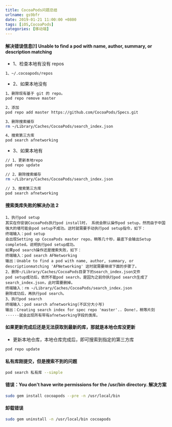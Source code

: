 ```yaml
---
title: CocoaPods问题总结
urlname: gs9bfr
date: 2019-01-21 11:00:00 +0800
tags: [iOS,CocoaPods]
categories: [移动端]
---
```


#### 解决错误信息[!] Unable to find a pod with name, author, summary, or description matching

- 1、检查本地有没有 repos

```bash
1、~/.cocoapods/repos
```

<!-- more -->

- 2、如果本地没有

```bash
1、删除现有基于 git 的 repo。
pod repo remove master

2、添加
pod repo add master https://github.com/CocoaPods/Specs.git

3、删除搜索缓存
rm ~/Library/Caches/CocoaPods/search_index.json

4、搜索第三方库
pod search afnetworking
```

- 3、如果本地有

```bash
// 1、更新本地repo
pod repo update

// 2、删除搜索缓存
rm ~/Library/Caches/CocoaPods/search_index.json

// 3、搜索第三方库
pod search afnetworking
```

#### 搜索类库失败的解决办法 2

```
1、执行pod setup
其实在你安装CocoaPods执行pod install时， 系统会默认操作pod setup，然而由于中国强大的墙可能会pod setup不成功。这时就需要手动执行pod setup指令，如下：
终端输入：pod setup
会出现Setting up CocoaPods master repo，稍等几十秒，最底下会输出Setup completed。说明执行pod setup成功。
如果pod search操作还是搜索失败，如下：
终端输入：pod search AFNetworking
输出：Unable to find a pod with name, author, summary, or descriptionmatching 'AFNetworking' 这时就需要继续下面的步骤了。
2、删除~/Library/Caches/CocoaPods目录下的search_index.json文件
pod setup成功后，依然不能pod search，是因为之前你执行pod search生成了search_index.json，此时需要删掉。
终端输入：rm ~/Library/Caches/CocoaPods/search_index.json
删除成功后，再执行pod search。
3、执行pod search
终端输入：pod search afnetworking(不区分大小写)
输出：Creating search index for spec repo 'master'.. Done!，稍等片刻······就会出现所有带有afnetworking字段的类库。
```

#### 如果更新完成后还是无法获取到最新的库，那就是本地仓库没更新

- 更新本地仓库，本地仓库完成后，即可搜索到指定的第三方库

```bash
pod repo update
```

#### 私有库刚提交，但是搜索不到的问题

```bash
pod search 私有库 --simple
```

#### 错误：You don't have write permissions for the /usr/bin directory. 解决方案

```bash
sudo gem install cocoapods --pre -n /usr/local/bin
```

#### 卸载错误

```bash
sudo gem uninstall -n /usr/local/bin cocoapods
```
